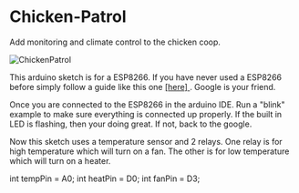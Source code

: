 # Chicken-Patrol
Add monitoring and climate control to the chicken coop. 

![ChickenPatrol](Coalbear.github.com/repository/img/image.jpg)






This arduino sketch is for a ESP8266. If you have never used a ESP8266 before simply follow a guide like this one <a target="_blank" rel="noopener noreferrer" href=http://www.whatimade.today/esp8266-easiest-way-to-program-so-far/> [here] </a>. Google is your friend.

Once you are connected to the ESP8266 in the arduino IDE. Run a "blink" example to make sure everything is connected up properly. If the built in LED is flashing, then your doing great. If not, back to the google. 

Now this sketch uses a temperature sensor and 2 relays. One relay is for high temperature which will turn on a fan. The other is for low temperature which will turn on a heater. 


int tempPin = A0;
int heatPin = D0;
int fanPin = D3;

